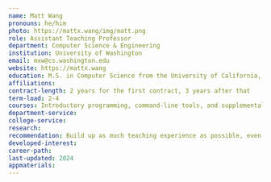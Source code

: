 ```yaml
---
name: Matt Wang
pronouns: he/him
photo: https://mattx.wang/img/matt.png
role: Assistant Teaching Professor
department: Computer Science & Engineering
institution: University of Washington
email: mxw@cs.washington.edu
website: https://mattx.wang
education: M.S. in Computer Science from the University of California, Los Angeles
affiliations: 
contract-length: 2 years for the first contract, 3 years after that
term-load: 2-4
courses: Introductory programming, command-line tools, and supplemental workshops. Eventually&#58; software design & programming langauges!
department-service:
college-service:
research:
recommendation: Build up as much teaching experience as possible, even if it's informal (i.e. not as the instructor of record or as a TA, or specific to CS). Anything counts - especially if you can reflect on how those skills would (and would not) transfer towards teaching CS!
developed-interest: 
career-path:
last-updated: 2024
appmaterials: 
---
```


